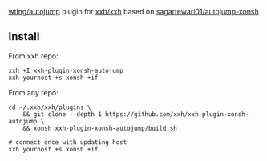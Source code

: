 [wting/autojump](https://github.com/wting/autojump) plugin for [xxh/xxh](https://github.com/xxh/xxh) based on [sagartewari01/autojump-xonsh](https://github.com/sagartewari01/autojump-xonsh)

## Install
From xxh repo:
```
xxh +I xxh-plugin-xonsh-autojump
xxh yourhost +s xonsh +if
```
From any repo:
```
cd ~/.xxh/xxh/plugins \
    && git clone --depth 1 https://github.com/xxh/xxh-plugin-xonsh-autojump \
    && xonsh xxh-plugin-xonsh-autojump/build.sh
    
# connect once with updating host
xxh yourhost +s xonsh +if
```
